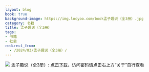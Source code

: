 ```yaml
---
layout: blog
book: true
background-image: https://img.locyoo.com/book孟子趣说（全3册）.jpg
category: 书籍
title: 孟子趣说（全3册）
tags:
- 书籍
- 社会
redirect_from:
  - /2024/03/孟子趣说（全3册）/
---
```

![](https://img.locyoo.com/book孟子趣说（全3册）.jpg)
孟子趣说（全3册）: <a name = "ref1" href="https://url18.ctfile.com/f/50983618-1253431951-736261?p=3619">点击下载</a>，访问密码请点击右上方“关于”自行查看